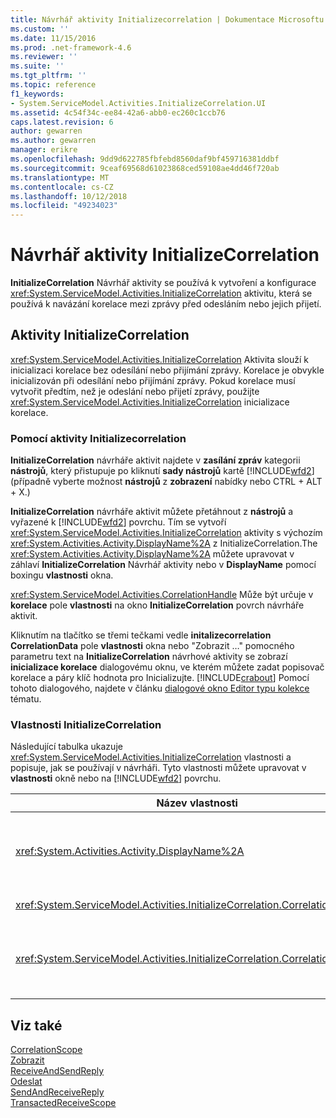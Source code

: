 ```yaml
---
title: Návrhář aktivity Initializecorrelation | Dokumentace Microsoftu
ms.custom: ''
ms.date: 11/15/2016
ms.prod: .net-framework-4.6
ms.reviewer: ''
ms.suite: ''
ms.tgt_pltfrm: ''
ms.topic: reference
f1_keywords:
- System.ServiceModel.Activities.InitializeCorrelation.UI
ms.assetid: 4c54f34c-ee84-42a6-abb0-ec260c1ccb76
caps.latest.revision: 6
author: gewarren
ms.author: gewarren
manager: erikre
ms.openlocfilehash: 9dd9d622785fbfebd8560daf9bf459716381ddbf
ms.sourcegitcommit: 9ceaf69568d61023868ced59108ae4dd46f720ab
ms.translationtype: MT
ms.contentlocale: cs-CZ
ms.lasthandoff: 10/12/2018
ms.locfileid: "49234023"
---
```

# <a name="initializecorrelation-activity-designer"></a>Návrhář aktivity InitializeCorrelation
**InitializeCorrelation** Návrhář aktivity se používá k vytvoření a konfigurace <xref:System.ServiceModel.Activities.InitializeCorrelation> aktivitu, která se používá k navázání korelace mezi zprávy před odesláním nebo jejich přijetí.  
  
## <a name="the-initializecorrelation-activity"></a>Aktivity InitializeCorrelation  
 <xref:System.ServiceModel.Activities.InitializeCorrelation> Aktivita slouží k inicializaci korelace bez odesílání nebo přijímání zprávy. Korelace je obvykle inicializován při odesílání nebo přijímání zprávy. Pokud korelace musí vytvořit předtím, než je odeslání nebo přijetí zprávy, použijte <xref:System.ServiceModel.Activities.InitializeCorrelation> inicializace korelace.  
  
### <a name="using-the-initializecorrelation-activity-designer"></a>Pomocí aktivity Initializecorrelation  
 **InitializeCorrelation** návrháře aktivit najdete v **zasílání zpráv** kategorii **nástrojů**, který přistupuje po kliknutí **sady nástrojů**  kartě [!INCLUDE[wfd2](../includes/wfd2-md.md)] (případně vyberte možnost **nástrojů** z **zobrazení** nabídky nebo CTRL + ALT + X.)  
  
 **InitializeCorrelation** návrháře aktivit můžete přetáhnout z **nástrojů** a vyřazené k [!INCLUDE[wfd2](../includes/wfd2-md.md)] povrchu. Tím se vytvoří <xref:System.ServiceModel.Activities.InitializeCorrelation> aktivity s výchozím <xref:System.Activities.Activity.DisplayName%2A> z InitializeCorrelation.The <xref:System.Activities.Activity.DisplayName%2A> můžete upravovat v záhlaví **InitializeCorrelation** Návrhář aktivity nebo v  **DisplayName** pomocí boxingu **vlastnosti** okna.  
  
 <xref:System.ServiceModel.Activities.CorrelationHandle> Může být určuje v **korelace** pole **vlastnosti** na okno **InitializeCorrelation** povrch návrháře aktivit.  
  
 Kliknutím na tlačítko se třemi tečkami vedle **initalizecorrelation CorrelationData** pole **vlastnosti** okna nebo "Zobrazit …" pomocného parametru text na **InitializeCorrelation** návrhové aktivity se zobrazí **inicializace korelace** dialogovému oknu, ve kterém můžete zadat popisovač korelace a páry klíč hodnota pro Inicializujte. [!INCLUDE[crabout](../includes/crabout-md.md)] Pomocí tohoto dialogového, najdete v článku [dialogové okno Editor typu kolekce](../workflow-designer/type-collection-editor-dialog-box.md) tématu.  
  
### <a name="the-initializecorrelation-properties"></a>Vlastnosti InitializeCorrelation  
 Následující tabulka ukazuje <xref:System.ServiceModel.Activities.InitializeCorrelation> vlastnosti a popisuje, jak se používají v návrháři. Tyto vlastnosti můžete upravovat v **vlastnosti** okně nebo na [!INCLUDE[wfd2](../includes/wfd2-md.md)] povrchu.  
  
|Název vlastnosti|Požadováno|Použití|  
|-------------------|--------------|-----------|  
|<xref:System.Activities.Activity.DisplayName%2A>|False|Popisný název <xref:System.ServiceModel.Activities.InitializeCorrelation> aktivity. Výchozí hodnota je InitializeCorrelation.<br /><br /> Ačkoli použití jinou než výchozí hodnotu pro popisný <xref:System.Activities.Activity.DisplayName%2A> není bezpodmínečně nutné, je vhodné použít taková hodnota.|  
|<xref:System.ServiceModel.Activities.InitializeCorrelation.Correlation%2A>|False|<xref:System.ServiceModel.Activities.CorrelationHandle> Použito k přidružení pracovního postupu aktivit v korelaci.|  
|<xref:System.ServiceModel.Activities.InitializeCorrelation.CorrelationData%2A>|False|Slovník korelace dat, které se týkají zprávy instance pracovního postupu.<br /><br /> Použití **inicializace korelace** dialogové okno Konfigurace <xref:System.ServiceModel.Activities.InitializeCorrelation.CorrelationData%2A>. [!INCLUDE[crabout](../includes/crabout-md.md)] použití tomto dialogovém okně najdete v článku [dialogové okno Editor typu kolekce](../workflow-designer/type-collection-editor-dialog-box.md) tématu.|  
  
## <a name="see-also"></a>Viz také  
 [CorrelationScope](../workflow-designer/correlationscope-activity-designer.md)   
 [Zobrazit](../workflow-designer/receive-activity-designer.md)   
 [ReceiveAndSendReply](../workflow-designer/receiveandsendreply-template-designer.md)   
 [Odeslat](../workflow-designer/send-activity-designer.md)   
 [SendAndReceiveReply](../workflow-designer/sendandreceivereply-template-designer.md)   
 [TransactedReceiveScope](../workflow-designer/transactedreceivescope-activity-designer.md)